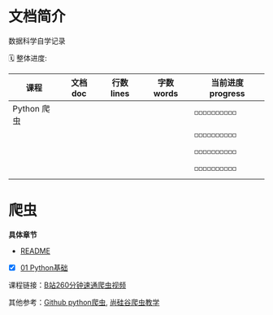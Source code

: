 # 文档简介
数据科学自学记录

🗓️ 整体进度:

| 课程                                                     | 文档 doc | 行数 lines | 字数 words | 当前进度 progress  |
| -------------------------------------------------------- | ---------- | ---------------- | ------------- | -------------------- |
| Python 爬虫       |          |                |           | ◽◽◽◽◽◽◽◽◽◽ |
|        |          |            |            | ◽◽◽◽◽◽◽◽◽◽ |
|      |            |                  |               | ◽◽◽◽◽◽◽◽◽◽ |
|  |            |                  |               |  ◽◽◽◽◽◽◽◽◽◽ |


# 爬虫

**具体章节**
- [README](【PS】Python爬虫/README.md)
- [x] [01 Python基础]()

课程链接：[B站260分钟速通爬虫视频](https://www.bilibili.com/video/BV1d54y1g7db/?spm_id_from=333.1387.favlist.content.click&vd_source=68531bd2cd57831f2c8a25804f21ae12)

其他参考：[Github python爬虫](https://github.com/wistbean/learn_python3_spider), [尚硅谷爬虫教学](https://www.bilibili.com/video/BV1Db4y1m7Ho/?spm_id_from=333.337.search-card.all.click&vd_source=68531bd2cd57831f2c8a25804f21ae12)

